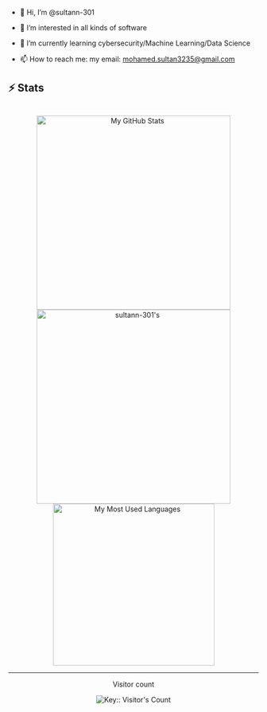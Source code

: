 - 👋 Hi, I’m @sultann-301
- 👀 I’m interested in all kinds of software
- 🌱 I’m currently learning cybersecurity/Machine Learning/Data Science

- 📫 How to reach me: my email: mohamed.sultan3235@gmail.com

## ⚡️ Stats

<br>

<div align=center>
  <img width=390 src="https://github-readme-stats.vercel.app/api?username=sultann-301&theme=transparent&count_private=true&show_icons=true&rank_icon=github&locale=en" alt="My GitHub Stats" />
  <img width=390 src="https://github-readme-streak-stats.herokuapp.com/?user=sultann-301&theme=transparent&count_private=true&border_radius=10&locale=en" alt="sultann-301's" />
  <img width=325 src="https://github-readme-stats.vercel.app/api/top-langs?username=sultann-301&theme=transparent&layout=donut&hide=css&langs_count=8&border_radius=10&show_icons=true&locale=en" alt="My Most Used Languages" />
</div>

<hr>


<div align="center"> 
  <p>Visitor count</p>
 <img src="https://profile-counter.deno.dev/sultann-301/count.svg" alt="Key:: Visitor's Count" />
</div>
<!---
sultann-301/sultann-301 is a ✨ special ✨ repository because its `README.md` (this file) appears on your GitHub profile.
You can click the Preview link to take a look at your changes.
--->
